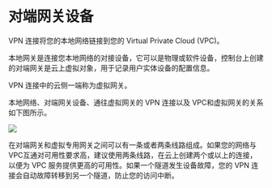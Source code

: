 # 对端网关设备<a name="vpn_04_0901"></a>

VPN 连接将您的本地网络链接到您的 Virtual Private Cloud \(VPC\)。

本地网关是连接您本地网络的对接设备，它可以是物理或软件设备，控制台上创建的对端网关是云上虚拟对象，用于记录用户实体设备的配置信息。

VPN 连接中的云侧一端称为虚拟网关。

本地网络、对端网关设备、通往虚拟网关的 VPN 连接以及 VPC和虚拟网关的关系如下图所示。

![](figures/zh-cn_image_0236845850.png)

在对端网关和虚拟专用网关之间可以有一条或者两条线路组成。如果您的网络与VPC互通对可用性要求高，建议使用两条线路，在云上创建两个或以上的连接，以便为 VPC 服务提供更高的可用性。如果一个隧道发生设备故障，您的 VPN 连接会自动故障转移到另一个隧道，防止您的访问中断。

